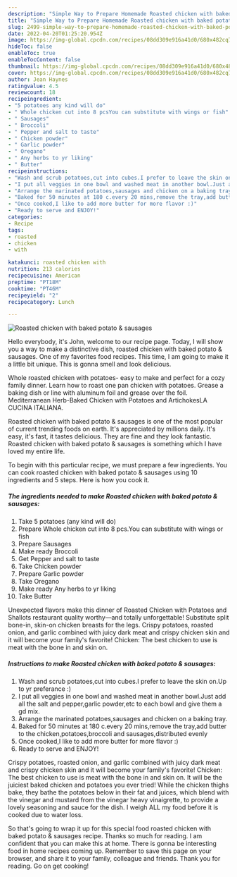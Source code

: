 ```yaml
---
description: "Simple Way to Prepare Homemade Roasted chicken with baked potato &amp;amp; sausages"
title: "Simple Way to Prepare Homemade Roasted chicken with baked potato &amp;amp; sausages"
slug: 2499-simple-way-to-prepare-homemade-roasted-chicken-with-baked-potato-and-amp-sausages
date: 2022-04-20T01:25:20.954Z
image: https://img-global.cpcdn.com/recipes/08dd309e916a41d0/680x482cq70/roasted-chicken-with-baked-potato-sausages-recipe-main-photo.jpg
hideToc: false
enableToc: true
enableTocContent: false
thumbnail: https://img-global.cpcdn.com/recipes/08dd309e916a41d0/680x482cq70/roasted-chicken-with-baked-potato-sausages-recipe-main-photo.jpg
cover: https://img-global.cpcdn.com/recipes/08dd309e916a41d0/680x482cq70/roasted-chicken-with-baked-potato-sausages-recipe-main-photo.jpg
author: Jean Haynes
ratingvalue: 4.5
reviewcount: 18
recipeingredient:
- "5 potatoes any kind will do"
- " Whole chicken cut into 8 pcsYou can substitute with wings or fish"
- " Sausages"
- " Broccoli"
- " Pepper and salt to taste"
- " Chicken powder"
- " Garlic powder"
- " Oregano"
- " Any herbs to yr liking"
- " Butter"
recipeinstructions:
- "Wash and scrub potatoes,cut into cubes.I prefer to leave the skin on.Up to yr preferance :)"
- "I put all veggies in one bowl and washed meat in another bowl.Just add all the salt and pepper,garlic powder,etc to each bowl and give them a gd mix."
- "Arrange the marinated potatoes,sausages and chicken on a baking tray."
- "Baked for 50 minutes at 180 c.every 20 mins,remove the tray,add butter to the chicken,potatoes,broccoli and sausages,distributed evenly"
- "Once cooked,I like to add more butter for more flavor :)"
- "Ready to serve and ENJOY!"
categories:
- Recipe
tags:
- roasted
- chicken
- with

katakunci: roasted chicken with 
nutrition: 213 calories
recipecuisine: American
preptime: "PT18M"
cooktime: "PT46M"
recipeyield: "2"
recipecategory: Lunch

---
```



![Roasted chicken with baked potato &amp; sausages](https://img-global.cpcdn.com/recipes/08dd309e916a41d0/680x482cq70/roasted-chicken-with-baked-potato-sausages-recipe-main-photo.jpg)

Hello everybody, it's John, welcome to our recipe page. Today, I will show you a way to make a distinctive dish, roasted chicken with baked potato &amp; sausages. One of my favorites food recipes. This time, I am going to make it a little bit unique. This is gonna smell and look delicious.

Whole roasted chicken with potatoes- easy to make and perfect for a cozy family dinner. Learn how to roast one pan chicken with potatoes. Grease a baking dish or line with aluminum foil and grease over the foil. Mediterranean Herb-Baked Chicken with Potatoes and ArtichokesLA CUCINA ITALIANA.

Roasted chicken with baked potato &amp; sausages is one of the most popular of current trending foods on earth. It's appreciated by millions daily. It's easy, it's fast, it tastes delicious. They are fine and they look fantastic. Roasted chicken with baked potato &amp; sausages is something which I have loved my entire life.


To begin with this particular recipe, we must prepare a few ingredients. You can cook roasted chicken with baked potato &amp; sausages using 10 ingredients and 5 steps. Here is how you cook it.

<!--inarticleads1-->

##### The ingredients needed to make Roasted chicken with baked potato &amp; sausages:

1. Take 5 potatoes (any kind will do)
1. Prepare  Whole chicken cut into 8 pcs.You can substitute with wings or fish
1. Prepare  Sausages
1. Make ready  Broccoli
1. Get  Pepper and salt to taste
1. Take  Chicken powder
1. Prepare  Garlic powder
1. Take  Oregano
1. Make ready  Any herbs to yr liking
1. Take  Butter


Unexpected flavors make this dinner of Roasted Chicken with Potatoes and Shallots restaurant quality worthy—and totally unforgettable! Substitute split bone-in, skin-on chicken breasts for the legs. Crispy potatoes, roasted onion, and garlic combined with juicy dark meat and crispy chicken skin and it will become your family&#39;s favorite! Chicken: The best chicken to use is meat with the bone in and skin on. 

<!--inarticleads2-->

##### Instructions to make Roasted chicken with baked potato &amp; sausages:

1. Wash and scrub potatoes,cut into cubes.I prefer to leave the skin on.Up to yr preferance :)
1. I put all veggies in one bowl and washed meat in another bowl.Just add all the salt and pepper,garlic powder,etc to each bowl and give them a gd mix.
1. Arrange the marinated potatoes,sausages and chicken on a baking tray.
1. Baked for 50 minutes at 180 c.every 20 mins,remove the tray,add butter to the chicken,potatoes,broccoli and sausages,distributed evenly
1. Once cooked,I like to add more butter for more flavor :)
1. Ready to serve and ENJOY!

Crispy potatoes, roasted onion, and garlic combined with juicy dark meat and crispy chicken skin and it will become your family&#39;s favorite! Chicken: The best chicken to use is meat with the bone in and skin on. It will be the juiciest baked chicken and potatoes you ever tried! While the chicken thighs bake, they bathe the potatoes below in their fat and juices, which blend with the vinegar and mustard from the vinegar heavy vinaigrette, to provide a lovely seasoning and sauce for the dish. I weigh ALL my food before it is cooked due to water loss. 

So that's going to wrap it up for this special food roasted chicken with baked potato &amp; sausages recipe. Thanks so much for reading. I am confident that you can make this at home. There is gonna be interesting food in home recipes coming up. Remember to save this page on your browser, and share it to your family, colleague and friends. Thank you for reading. Go on get cooking!

